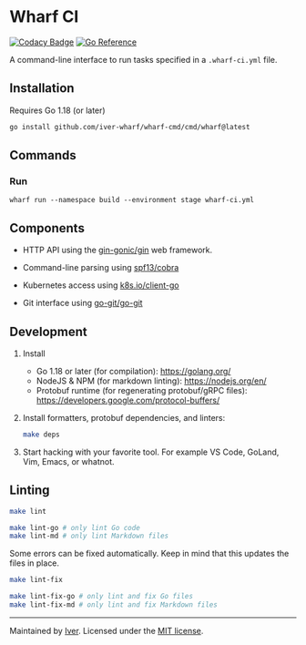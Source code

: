 # Wharf CI

[![Codacy Badge](https://app.codacy.com/project/badge/Grade/2e59b0814f174cb2bebda4870797e15c)](https://www.codacy.com/gh/iver-wharf/wharf-cmd/dashboard?utm_source=github.com&amp;utm_medium=referral&amp;utm_content=iver-wharf/wharf-cmd&amp;utm_campaign=Badge_Grade)
[![Go Reference](https://pkg.go.dev/badge/github.com/iver-wharf/wharf-cmd.svg)](https://pkg.go.dev/github.com/iver-wharf/wharf-cmd)

A command-line interface to run tasks specified in a `.wharf-ci.yml` file.

## Installation

Requires Go 1.18 (or later)

```sh
go install github.com/iver-wharf/wharf-cmd/cmd/wharf@latest
```

## Commands

### Run

`wharf run --namespace build --environment stage wharf-ci.yml`

## Components

- HTTP API using the [gin-gonic/gin](https://github.com/gin-gonic/gin)
  web framework.

- Command-line parsing using [spf13/cobra](https://github.com/spf13/cobra)

- Kubernetes access using [k8s.io/client-go](https://github.com/kubernetes/client-go)

- Git interface using [go-git/go-git](https://github.com/go-git/go-git)

## Development

1. Install

   - Go 1.18 or later (for compilation): <https://golang.org/>
   - NodeJS & NPM (for markdown linting): <https://nodejs.org/en/>
   - Protobuf runtime (for regenerating protobuf/gRPC files): <https://developers.google.com/protocol-buffers/>

2. Install formatters, protobuf dependencies, and linters:

   ```sh
   make deps
   ```

3. Start hacking with your favorite tool. For example VS Code, GoLand,
   Vim, Emacs, or whatnot.

## Linting

```sh
make lint

make lint-go # only lint Go code
make lint-md # only lint Markdown files
```

Some errors can be fixed automatically. Keep in mind that this updates the
files in place.

```sh
make lint-fix

make lint-fix-go # only lint and fix Go files
make lint-fix-md # only lint and fix Markdown files
```

---

Maintained by [Iver](https://www.iver.com/en).
Licensed under the [MIT license](./LICENSE).
